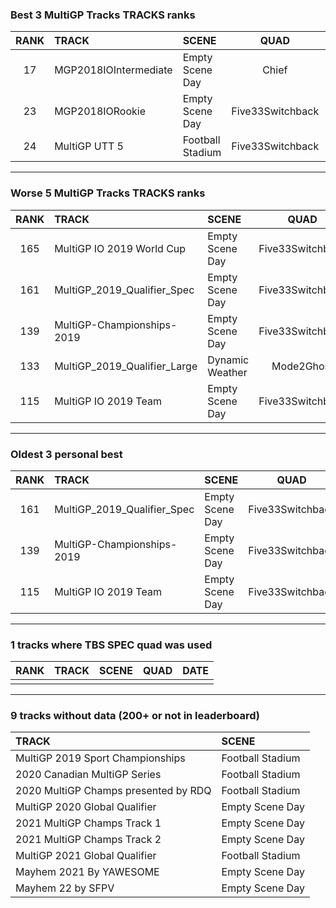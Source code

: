 ### Best 3 MultiGP Tracks TRACKS ranks
|RANK|TRACK|SCENE|QUAD|DATE|
|:---:|:---|:---|:---:|:---:|
|17|MGP2018IOIntermediate|Empty Scene Day|Chief|2022/04/03|
|23|MGP2018IORookie|Empty Scene Day|Five33Switchback|2022/04/03|
|24|MultiGP UTT 5|Football Stadium|Five33Switchback|2021/10/10|
---
### Worse 5 MultiGP Tracks TRACKS ranks
|RANK|TRACK|SCENE|QUAD|DATE|
|:---:|:---|:---|:---:|:---:|
|165|MultiGP IO 2019 World Cup|Empty Scene Day|Five33Switchback|2021/05/08|
|161|MultiGP_2019_Qualifier_Spec|Empty Scene Day|Five33Switchback|2021/05/08|
|139|MultiGP-Championships-2019|Empty Scene Day|Five33Switchback|2021/05/08|
|133|MultiGP_2019_Qualifier_Large|Dynamic Weather|Mode2Ghost|2022/03/28|
|115|MultiGP IO 2019 Team|Empty Scene Day|Five33Switchback|2021/05/08|
---
### Oldest 3 personal best
|RANK|TRACK|SCENE|QUAD|DATE|
|:---:|:---|:---|:---:|:---:|
|161|MultiGP_2019_Qualifier_Spec|Empty Scene Day|Five33Switchback|2021/05/08|
|139|MultiGP-Championships-2019|Empty Scene Day|Five33Switchback|2021/05/08|
|115|MultiGP IO 2019 Team|Empty Scene Day|Five33Switchback|2021/05/08|
---
### 1 tracks where TBS SPEC quad was used
|RANK|TRACK|SCENE|QUAD|DATE|
|:---:|:---|:---|:---:|:---:|
||||||
---
### 9 tracks without data (200+ or not in leaderboard)
|TRACK|SCENE|
|:---|:---|
|MultiGP 2019 Sport Championships|Football Stadium|
|2020 Canadian MultiGP Series|Football Stadium|
|2020 MultiGP Champs presented by RDQ|Football Stadium|
|MultiGP 2020 Global Qualifier|Empty Scene Day|
|2021 MultiGP Champs Track 1|Empty Scene Day|
|2021 MultiGP Champs Track 2|Empty Scene Day|
|MultiGP 2021 Global Qualifier|Football Stadium|
|Mayhem 2021 By YAWESOME|Empty Scene Day|
|Mayhem 22 by SFPV|Empty Scene Day|
